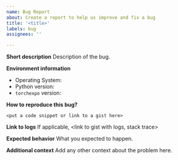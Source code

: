 ```yaml
---
name: Bug Report
about: Create a report to help us improve and fix a bug
title: '<title>'
labels: bug
assignees: ''

---
```


**Short description**
Description of the bug.

**Environment information**
* Operating System: <os>
* Python version: <version>
* `torchexpo` version: <package and version>

**How to reproduce this bug?**

```
<put a code snippet or link to a gist here>
```

**Link to logs**
If applicable, <link to gist with logs, stack trace>

**Expected behavior**
What you expected to happen.

**Additional context**
Add any other context about the problem here.